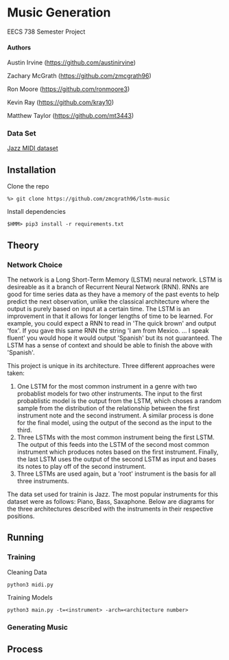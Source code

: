 

# Music Generation
EECS 738 Semester Project

#### Authors
Austin Irvine (https://github.com/austinirvine)

Zachary McGrath (https://github.com/zmcgrath96)

Ron Moore (https://github.com/ronmoore3)

Kevin Ray (https://github.com/kray10)

Matthew Taylor (https://github.com/mt3443)

### Data Set
[Jazz MIDI dataset](https://www.kaggle.com/saikayala/jazz-ml-ready-midi)

## Installation

Clone the repo
```
%> git clone https://github.com/zmcgrath96/lstm-music
```

Install dependencies
```
$HMM> pip3 install -r requirements.txt
```

## Theory
### Network Choice
The network is a Long Short-Term Memory (LSTM) neural network. LSTM is desireable as it a branch of Recurrent Neural Network (RNN). RNNs are good for time series data as they have a memory of the past events to help predict the next observation, unlike the classical architecture where the output is purely based on input at a certain time. The LSTM is an improvement in that it allows for longer lengths of time to be learned. For example, you could expect a RNN to read in 'The quick brown' and output 'fox'. If you gave this same RNN the string 'I am from Mexico. ... I speak fluent' you would hope it would output 'Spanish' but its not guaranteed. The LSTM has a sense of context and should be able to finish the above with 'Spanish'. 

This project is unique in its architecture. Three different approaches were taken:
1. One LSTM for the most common instrument in a genre with two probablist models for two other instruments. The input to the first probablistic model is the output from the LSTM, which choses a random sample from the distribution of the relationship between the first instrument note and the second instrument. A similar process is done for the final model, using the output of the second as the input to the third.
2. Three LSTMs with the most common instrument being the first LSTM. The output of this feeds into the LSTM of the second most common instrument which produces notes based on the first instrument. Finally, the last LSTM uses the output of the second LSTM as input and bases its notes to play off of the second instrument.
3. Three LSTMs are used again, but a 'root' instrument is the basis for all three instruments. 

The data set used for trainin is Jazz. The most popular instruments for this dataset were as follows: Piano, Bass, Saxaphone. Below are diagrams for the three architectures described with the instruments in their respective positions. 
## Running
### Training
Cleaning Data
```
python3 midi.py
```
Training Models
```
python3 main.py -t=<instrument> -arch=<architecture number>
```
### Generating Music
## Process
